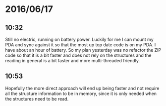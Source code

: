 # 2016/06/17

## 10:32

Still no electric, running on battery power. Luckily for me I can mount my PDA
and sync against it so that the most up top date code is on my PDA. I have
about an hour of battery. So my plan yesterday was no refactor the ZIP code
so that it is a bit faster and does not rely on the structures and the reading
in general is a bit faster and more multi-threaded friendly.

## 10:53

Hopefully the more direct approach will end up being faster and not require
all the structure information to be in memory, since it is only needed when
the structures need to be read.

